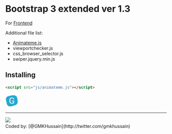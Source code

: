# Bootstrap 3 extended ver 1.3

For [Frontend](#frontend) 


Additional file list:
* [Animateme.js](#Animateme.js)
* viewportchecker.js
* css_browser_selector.js
* swiper.jquery.min.js


## Installing

```html
<script src="js/animateme.js"></script>
```

<img src="https://github.com/gmkhussain/frontend/blob/master/images/favicon.png" width="auto" height="40" alt="favicon">



<hr/>
<img src="https://mir-s3-cdn-cf.behance.net/project_modules/disp/dd563b20465955.562fed481f5b4.gif" />
<br/>
Coded by: [@GMKHussain](http://twitter.com/gmkhussain)

